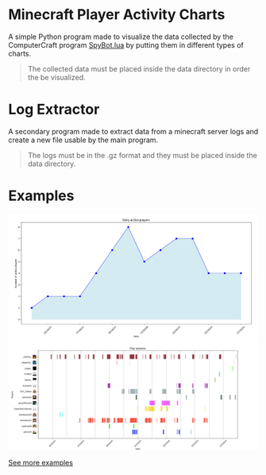 # Minecraft Player Activity Charts

A simple Python program made to visualize the data collected by the ComputerCraft program [SpyBot.lua](https://github.com/gregoryeple/ComputerCraftPrograms/blob/main/spybot.lua) by putting them in different types of charts.

> The collected data must be placed inside the data directory in order the be visualized.

# Log Extractor

A secondary program made to extract data from a minecraft server logs and create a new file usable by the main program.

> The logs must be in the .gz format and they must be placed inside the data directory.

# Examples

![Daily active players example chart](https://github.com/gregoryeple/MinecraftPlayerActivityChart/blob/master/examples/daily-active-players.png?raw=true)
![Play sessions example chart](https://github.com/gregoryeple/MinecraftPlayerActivityChart/blob/master/examples/play-sessions.png?raw=true)

[See more examples](https://github.com/gregoryeple/MinecraftPlayerActivityChart/tree/master/examples)
